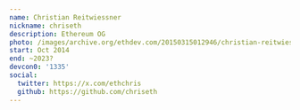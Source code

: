 ```yaml
---
name: Christian Reitwiessner
nickname: chriseth
description: Ethereum OG
photo: /images/archive.org/ethdev.com/20150315012946/christian-reitwiessner.jpg
start: Oct 2014
end: ~2023?
devcon0: '1335'
social:
  twitter: https://x.com/ethchris
  github: https://github.com/chriseth
---
```



